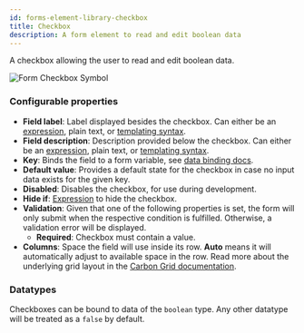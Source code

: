 ```yaml
---
id: forms-element-library-checkbox
title: Checkbox
description: A form element to read and edit boolean data
---
```


A checkbox allowing the user to read and edit boolean data.

![Form Checkbox Symbol](/img/form-icons/form-checkbox.svg)

### Configurable properties

- **Field label**: Label displayed besides the checkbox. Can either be an [expression](../../feel/language-guide/feel-expressions-introduction.md), plain text, or [templating syntax](../configuration/forms-config-templating-syntax.md).
- **Field description**: Description provided below the checkbox. Can either be an [expression](../../feel/language-guide/feel-expressions-introduction.md), plain text, or [templating syntax](../configuration/forms-config-templating-syntax.md).
- **Key**: Binds the field to a form variable, see [data binding docs](../configuration/forms-config-data-binding.md).
- **Default value**: Provides a default state for the checkbox in case no input data exists for the given key.
- **Disabled**: Disables the checkbox, for use during development.
- **Hide if**: [Expression](../../feel/language-guide/feel-expressions-introduction.md) to hide the checkbox.
- **Validation**: Given that one of the following properties is set, the form will only submit when the respective condition is fulfilled. Otherwise, a validation error will be displayed.
  - **Required**: Checkbox must contain a value.
- **Columns**: Space the field will use inside its row. **Auto** means it will automatically adjust to available space in the row. Read more about the underlying grid layout in the [Carbon Grid documentation](https://carbondesignsystem.com/guidelines/2x-grid/overview).

### Datatypes

Checkboxes can be bound to data of the `boolean` type. Any other datatype will be treated as a `false` by default.
